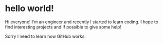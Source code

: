 # hello world!

Hi everyone! I'm an engineer and recently I started to learn coding. 
I hope to find interesting projects and if possible to give some help!

Sorry I need to learn how GitHub works.
